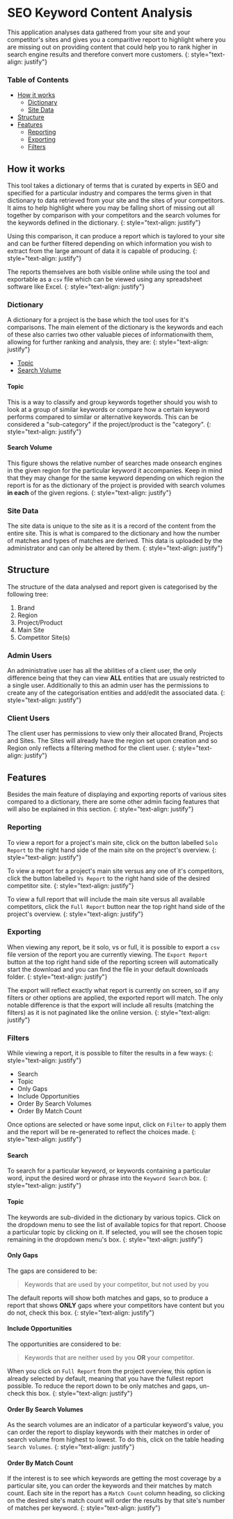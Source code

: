 # SEO Keyword Content Analysis

This application analyses data gathered from your site and your competitor's sites and gives you a comparitive report to highlight where you are missing out on providing content that could help you to rank higher in search engine results and therefore convert more customers.
{: style="text-align: justify"}

### Table of Contents

- [How it works](#how-it-works)
	- [Dictionary](#dictionary)
	- [Site Data](#site-data)
- [Structure](#structure)
- [Features](#features)
	- [Reporting](#reporting)
	- [Exporting](#exporting)
	- [Filters](#filters)

## How it works

This tool takes a dictionary of terms that is curated by experts in SEO and specified for a particular industry and compares the terms given in that dictionary to data retrieved from your site and the sites of your competitors. It aims to help highlight where you may be falling short of missing out all together by comparison with your competitors and the search volumes for the keywords defined in the dictionary.
{: style="text-align: justify"}

Using this comparison, it can produce a report which is taylored to your site and can be further filtered depending on which information you wish to extract from the large amount of data it is capable of producing.
{: style="text-align: justify"}

The reports themselves are both visible online while using the tool and exportable as a `csv` file which can be viewed using any spreadsheet software like Excel.
{: style="text-align: justify"}

### Dictionary

A dictionary for a project is the base which the tool uses for it's comparisons. The main element of the dictionary is the keywords and each of these also carries two other valuable pieces of informationwith them, allowing for further ranking and analysis, they are:
{: style="text-align: justify"}

- [Topic](#topic)
- [Search Volume](#search-volume)

#### Topic

This is a way to classify and group keywords together should you wish to look at a group of similar keywords or compare how a certain keyword performs compared to similar or alternative keywords. This can be considered a "sub-category" if the project/product is the "category".
{: style="text-align: justify"}

#### Search Volume

This figure shows the relative number of searches made onsearch engines in the given region for the particular keyword it accompanies. Keep in mind that they may change for the same keyword depending on which region the report is for as the dictionary of the project is provided with search volumes **in each** of the given regions.
{: style="text-align: justify"}

### Site Data

The site data is unique to the site as it is a record of the content from the entire site. This is what is compared to the dictionary and how the number of matches and types of matches are derived. This data is uploaded by the administrator and can only be altered by them.
{: style="text-align: justify"}

## Structure

The structure of the data analysed and report given is categorised by the following tree:
1. Brand
2. Region
3. Project/Product
4. Main Site
5. Competitor Site(s)

### Admin Users

An administrative user has all the abilities of a client user, the only difference being that they can view **ALL** entities that are usualy restricted to a single user. Additionally to this an admin user has the permissions to create any of the categorisation entities and add/edit the associated data.
{: style="text-align: justify"}

### Client Users

The client user has permissions to view only their allocated Brand, Projects and Sites. The Sites will already have the region set upon creation and so Region only reflects a filtering method for the client user.
{: style="text-align: justify"}

## Features

Besides the main feature of displaying and exporting reports of various sites compared to a dictionary, there are some other admin facing features that will also be explained in this section.
{: style="text-align: justify"}

### Reporting

To view a report for a project's main site, click on the button labelled `Solo Report` to the right hand side of the main site on the project's overview.
{: style="text-align: justify"}

To view a report for a project's main site versus any one of it's competitors, click the button labelled `Vs Report` to the right hand side of the desired competitor site.
{: style="text-align: justify"}

To view a full report that will include the main site versus all available competitors, click the `Full Report` button near the top right hand side of the project's overview.
{: style="text-align: justify"}

### Exporting

When viewing any report, be it solo, vs or full, it is possible to export a `csv` file version of the report you are currently viewing. The `Export Report` button at the top right hand side of the reporting screen will automatically start the download and you can find the file in your default downloads folder.
{: style="text-align: justify"}

The export will reflect exactly what report is currently on screen, so if any filters or other options are applied, the exported report will match. The only notable difference is that the export will include all results (matching the filters) as it is not paginated like the online version.
{: style="text-align: justify"}

### Filters

While viewing a report, it is possible to filter the results in a few ways:
{: style="text-align: justify"}

- Search
- Topic
- Only Gaps
- Include Opportunities
- Order By Search Volumes
- Order By Match Count

Once options are selected or have some input, click on `Filter` to apply them and the report will be re-generated to reflect the choices made.
{: style="text-align: justify"}

#### Search

To search for a particular keyword, or keywords containing a particular word, input the desired word or phrase into the `Keyword Search` box.
{: style="text-align: justify"}

#### Topic

The keywords are sub-divided in the dictionary by various topics. Click on the dropdown menu to see the list of available topics for that report. Choose a particular topic by clicking on it. If selected, you will see the chosen topic remaining in the dropdown menu's box.
{: style="text-align: justify"}

#### Only Gaps

The gaps are considered to be:

> Keywords that are used by your competitor, but not used by you

The default reports will show both matches and gaps, so to produce a report that shows **ONLY** gaps where your competitors have content but you do not, check this box.
{: style="text-align: justify"}

#### Include Opportunities

The opportunities are considered to be:

> Keywords that are neither used by you **OR** your competitor.

When you click on `Full Report` from the project overview, this option is already selected by default, meaning that you have the fullest report possible. To reduce the report down to be only matches and gaps, un-check this box. 
{: style="text-align: justify"}

#### Order By Search Volumes

As the search volumes are an indicator of a particular keyword's value, you can order the report to display keywords with their matches in order of search volume from highest to lowest. To do this, click on the table heading `Search Volumes`.
{: style="text-align: justify"}

#### Order By Match Count

If the interest is to see which keywords are getting the most coverage by a particular site, you can order the keywords and their matches by match count. Each site in the report has a `Match Count` column heading, so clicking on the desired site's match count will order the results by that site's number of matches per keyword.
{: style="text-align: justify"}

